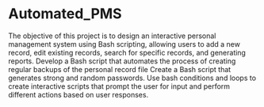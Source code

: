 # Automated_PMS

The objective of this project is to design an interactive personal management system using Bash scripting, allowing users to add a new record, edit existing records, search for specific records, and generating reports.
Develop a Bash script that automates the process of creating regular backups of the personal record file
Create a Bash script that generates strong and random passwords.
Use bash conditions and loops to create interactive scripts that prompt the user for input and perform different actions based on user responses.
